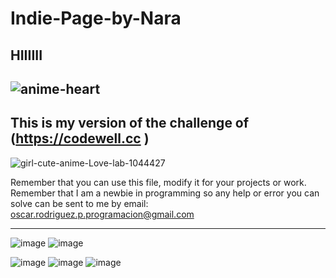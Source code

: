 # Indie-Page-by-Nara
HIIIIII
--------------------------------------------------------------------------------
![anime-heart](https://github.com/jix-oscar-rodriguez/Indie-Page-by-Nara/assets/127907655/7db5f33f-531c-4e24-a27a-85f37fced02d)
--------------------------------------------------------------------------------
This is my version of the challenge of (https://codewell.cc )
--------------------------------------------------------------------------------
![girl-cute-anime-Love-lab-1044427](https://github.com/jix-oscar-rodriguez/Indie-Page-by-Nara/assets/127907655/a6823409-1d7b-4426-b0ad-da733b7e96a7)


Remember that you can use this file, modify it for your projects or work. Remember that I am a newbie in programming so any help or error you can solve can be sent to me by email: oscar.rodriguez.p.programacion@gmail.com

--------------------------------------------------------------------------------------------------------------------------------------------------------------------------------------------------
![image](https://github.com/jix-oscar-rodriguez/Indie-Page-by-Nara/assets/127907655/93ce792b-5905-4bba-b1ef-8f16b9020ab9)
![image](https://github.com/jix-oscar-rodriguez/Indie-Page-by-Nara/assets/127907655/c790386c-5c69-40e5-9732-038a40d311d7)


![image](https://github.com/jix-oscar-rodriguez/Indie-Page-by-Nara/assets/127907655/bb8e47e5-88f9-46e6-b7d5-d8dcd8eb2c75)
![image](https://github.com/jix-oscar-rodriguez/Indie-Page-by-Nara/assets/127907655/dcced90b-31c6-486b-bbfd-0e692c924cf2)
![image](https://github.com/jix-oscar-rodriguez/Indie-Page-by-Nara/assets/127907655/8bdc9774-1e0d-40c5-b5cd-a6c1d789f87f)






